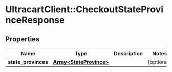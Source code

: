 # UltracartClient::CheckoutStateProvinceResponse

## Properties
Name | Type | Description | Notes
------------ | ------------- | ------------- | -------------
**state_provinces** | [**Array&lt;StateProvince&gt;**](StateProvince.md) |  | [optional] 


